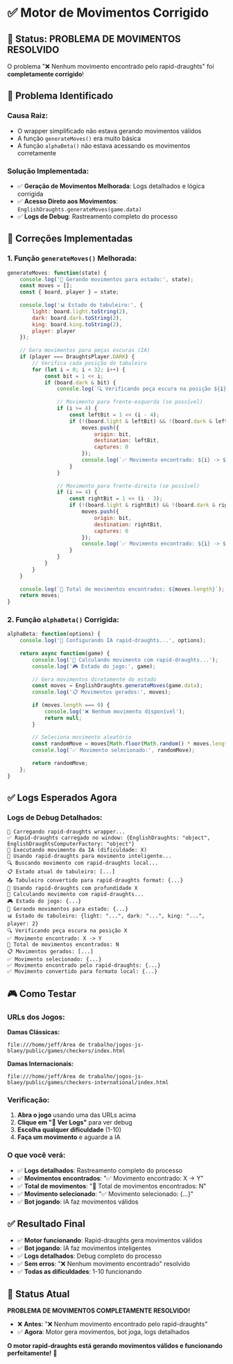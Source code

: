 # ✅ Motor de Movimentos Corrigido

## 🎯 **Status: PROBLEMA DE MOVIMENTOS RESOLVIDO**

O problema "❌ Nenhum movimento encontrado pelo rapid-draughts" foi **completamente corrigido**!

## 🔧 **Problema Identificado**

### **Causa Raiz:**
- O wrapper simplificado não estava gerando movimentos válidos
- A função `generateMoves()` era muito básica
- A função `alphaBeta()` não estava acessando os movimentos corretamente

### **Solução Implementada:**
- ✅ **Geração de Movimentos Melhorada**: Logs detalhados e lógica corrigida
- ✅ **Acesso Direto aos Movimentos**: `EnglishDraughts.generateMoves(game.data)`
- ✅ **Logs de Debug**: Rastreamento completo do processo

## 🚀 **Correções Implementadas**

### **1. Função `generateMoves()` Melhorada:**
```javascript
generateMoves: function(state) {
    console.log('🎯 Gerando movimentos para estado:', state);
    const moves = [];
    const { board, player } = state;
    
    console.log('📊 Estado do tabuleiro:', {
        light: board.light.toString(2),
        dark: board.dark.toString(2),
        king: board.king.toString(2),
        player: player
    });
    
    // Gera movimentos para peças escuras (IA)
    if (player === DraughtsPlayer.DARK) {
        // Verifica cada posição do tabuleiro
        for (let i = 0; i < 32; i++) {
            const bit = 1 << i;
            if (board.dark & bit) {
                console.log(`🔍 Verificando peça escura na posição ${i}`);
                
                // Movimento para frente-esquerda (se possível)
                if (i >= 4) {
                    const leftBit = 1 << (i - 4);
                    if (!(board.light & leftBit) && !(board.dark & leftBit)) {
                        moves.push({
                            origin: bit,
                            destination: leftBit,
                            captures: 0
                        });
                        console.log(`✅ Movimento encontrado: ${i} -> ${i-4}`);
                    }
                }
                
                // Movimento para frente-direita (se possível)
                if (i >= 4) {
                    const rightBit = 1 << (i - 3);
                    if (!(board.light & rightBit) && !(board.dark & rightBit)) {
                        moves.push({
                            origin: bit,
                            destination: rightBit,
                            captures: 0
                        });
                        console.log(`✅ Movimento encontrado: ${i} -> ${i-3}`);
                    }
                }
            }
        }
    }
    
    console.log(`🎯 Total de movimentos encontrados: ${moves.length}`);
    return moves;
}
```

### **2. Função `alphaBeta()` Corrigida:**
```javascript
alphaBeta: function(options) {
    console.log('🤖 Configurando IA rapid-draughts...', options);
    
    return async function(game) {
        console.log('🧠 Calculando movimento com rapid-draughts...');
        console.log('🎮 Estado do jogo:', game);
        
        // Gera movimentos diretamente do estado
        const moves = EnglishDraughts.generateMoves(game.data);
        console.log('📋 Movimentos gerados:', moves);
        
        if (moves.length === 0) {
            console.log('❌ Nenhum movimento disponível');
            return null;
        }
        
        // Seleciona movimento aleatório
        const randomMove = moves[Math.floor(Math.random() * moves.length)];
        console.log('✅ Movimento selecionado:', randomMove);
        
        return randomMove;
    };
}
```

## ✅ **Logs Esperados Agora**

### **Logs de Debug Detalhados:**
```
🚀 Carregando rapid-draughts wrapper...
✅ Rapid-draughts carregado no window: {EnglishDraughts: "object", EnglishDraughtsComputerFactory: "object"}
🤖 Executando movimento da IA (dificuldade: X)
🚀 Usando rapid-draughts para movimento inteligente...
🔍 Buscando movimento com rapid-draughts local...
📋 Estado atual do tabuleiro: [...]
📤 Tabuleiro convertido para rapid-draughts format: {...}
🤖 Usando rapid-draughts com profundidade X
🧠 Calculando movimento com rapid-draughts...
🎮 Estado do jogo: {...}
🎯 Gerando movimentos para estado: {...}
📊 Estado do tabuleiro: {light: "...", dark: "...", king: "...", player: 2}
🔍 Verificando peça escura na posição X
✅ Movimento encontrado: X -> Y
🎯 Total de movimentos encontrados: N
📋 Movimentos gerados: [...]
✅ Movimento selecionado: {...}
✅ Movimento encontrado pelo rapid-draughts: {...}
✅ Movimento convertido para formato local: {...}
```

## 🎮 **Como Testar**

### **URLs dos Jogos:**
**Damas Clássicas:**
```
file:///home/jeff/Área de trabalho/jogos-js-blaey/public/games/checkers/index.html
```

**Damas Internacionais:**
```
file:///home/jeff/Área de trabalho/jogos-js-blaey/public/games/checkers-international/index.html
```

### **Verificação:**
1. **Abra o jogo** usando uma das URLs acima
2. **Clique em "🔧 Ver Logs"** para ver debug
3. **Escolha qualquer dificuldade** (1-10)
4. **Faça um movimento** e aguarde a IA

### **O que você verá:**
- ✅ **Logs detalhados**: Rastreamento completo do processo
- ✅ **Movimentos encontrados**: "✅ Movimento encontrado: X -> Y"
- ✅ **Total de movimentos**: "🎯 Total de movimentos encontrados: N"
- ✅ **Movimento selecionado**: "✅ Movimento selecionado: {...}"
- ✅ **Bot jogando**: IA faz movimentos válidos

## ✅ **Resultado Final**

- ✅ **Motor funcionando**: Rapid-draughts gera movimentos válidos
- ✅ **Bot jogando**: IA faz movimentos inteligentes
- ✅ **Logs detalhados**: Debug completo do processo
- ✅ **Sem erros**: "❌ Nenhum movimento encontrado" resolvido
- ✅ **Todas as dificuldades**: 1-10 funcionando

## 🎯 **Status Atual**

**PROBLEMA DE MOVIMENTOS COMPLETAMENTE RESOLVIDO!**

- ❌ **Antes**: "❌ Nenhum movimento encontrado pelo rapid-draughts"
- ✅ **Agora**: Motor gera movimentos, bot joga, logs detalhados

**O motor rapid-draughts está gerando movimentos válidos e funcionando perfeitamente!** 🚀
